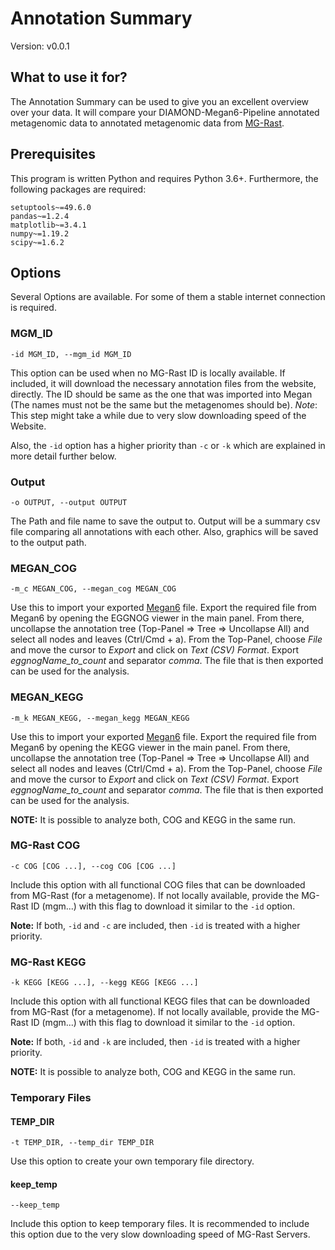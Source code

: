 # Annotation Summary

Version: v0.0.1

## What to use it for?

The Annotation Summary can be used to give you an excellent overview over your data. It will compare your DIAMOND-Megan6-Pipeline annotated metagenomic data to annotated metagenomic data from [MG-Rast](https://www.mg-rast.org/index.html?stay=1).

## Prerequisites

This program is written Python and requires Python 3.6+. Furthermore, the following packages are required:

```
setuptools~=49.6.0
pandas~=1.2.4
matplotlib~=3.4.1
numpy~=1.19.2
scipy~=1.6.2
```

## Options

Several Options are available. For some of them a stable internet connection is required.

### MGM_ID

```
-id MGM_ID, --mgm_id MGM_ID
```

This option can be used when no MG-Rast ID is locally available. If included, it will download the necessary annotation files from the website, directly. The ID should be same as the one that was imported into Megan (The names must not be the same but the metagenomes should be). *Note*: This step might take a while due to very slow downloading speed of the Website.

Also, the `-id` option has a higher priority than `-c` or `-k` which are explained in more detail further below.

### Output

```
-o OUTPUT, --output OUTPUT
```

The Path and file name to save the output to. Output will be a summary csv file comparing all annotations with each other. Also, graphics will be saved to the output path.

### MEGAN_COG

```
-m_c MEGAN_COG, --megan_cog MEGAN_COG
```

Use this to import your exported [Megan6](https://uni-tuebingen.de/fakultaeten/mathematisch-naturwissenschaftliche-fakultaet/fachbereiche/informatik/lehrstuehle/algorithms-in-bioinformatics/software/megan6/) file. Export the required file from Megan6 by opening the EGGNOG viewer in the main panel. From there, uncollapse the annotation tree (Top-Panel => Tree => Uncollapse All) and select all nodes and leaves (Ctrl/Cmd + a). From the Top-Panel, choose *File* and move the cursor to *Export* and click on *Text (CSV) Format*. Export *eggnogName_to_count* and separator *comma*. The file that is then exported can be used for the analysis.

### MEGAN_KEGG

```
-m_k MEGAN_KEGG, --megan_kegg MEGAN_KEGG
```

Use this to import your exported [Megan6](https://uni-tuebingen.de/fakultaeten/mathematisch-naturwissenschaftliche-fakultaet/fachbereiche/informatik/lehrstuehle/algorithms-in-bioinformatics/software/megan6/) file. Export the required file from Megan6 by opening the KEGG viewer in the main panel. From there, uncollapse the annotation tree (Top-Panel => Tree => Uncollapse All) and select all nodes and leaves (Ctrl/Cmd + a). From the Top-Panel, choose *File* and move the cursor to *Export* and click on *Text (CSV) Format*. Export *eggnogName_to_count* and separator *comma*. The file that is then exported can be used for the analysis.

**NOTE:** It is possible to analyze both, COG and KEGG in the same run.

### MG-Rast COG

```
-c COG [COG ...], --cog COG [COG ...]
```

Include this option with all functional COG files that can be downloaded from MG-Rast (for a metagenome). If not locally available, provide the MG-Rast ID (mgm...) with this flag to download it similar to the `-id` option. 

**Note:** If both, `-id` and `-c` are included, then `-id` is treated with a higher priority.

### MG-Rast KEGG

```
-k KEGG [KEGG ...], --kegg KEGG [KEGG ...]
```

Include this option with all functional KEGG files that can be downloaded from MG-Rast (for a metagenome). If not locally available, provide the MG-Rast ID (mgm...) with this flag to download it similar to the `-id` option. 

**Note:** If both, `-id` and `-k` are included, then `-id` is treated with a higher priority.

**NOTE:** It is possible to analyze both, COG and KEGG in the same run.

### Temporary Files

#### TEMP_DIR

```
-t TEMP_DIR, --temp_dir TEMP_DIR
```

Use this option to create your own temporary file directory.

#### keep_temp

```
--keep_temp
```

Include this option to keep temporary files. It is recommended to include this option due to the very slow downloading speed of MG-Rast Servers.






